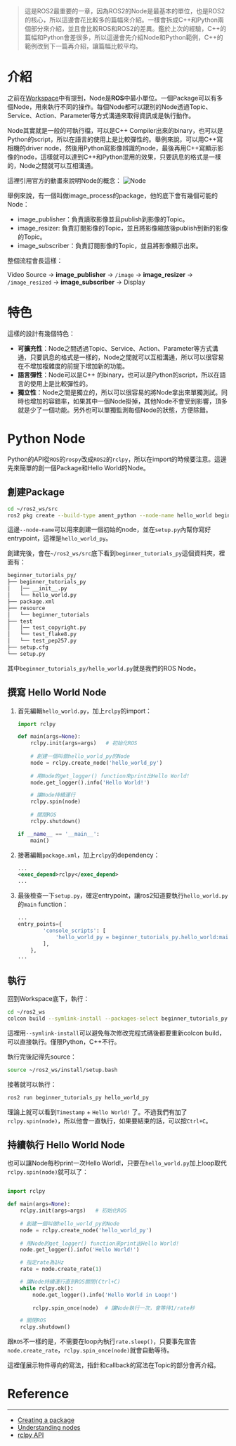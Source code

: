 > 這是ROS2最重要的一章，因為ROS2的Node是最基本的單位，也是ROS2的核心，所以這邊會花比較多的篇幅來介紹。一樣會拆成C++和Python兩個部分來介紹，並且會比較ROS和ROS2的差異。鑑於上次的經驗，C++的篇幅和Python會差很多，所以這邊會先介紹Node和Python範例，C++的範例改到下一篇再介紹，讓篇幅比較平均。

# 介紹

之前在[Workspace](https://ithelp.ithome.com.tw/articles/10318186)中有提到，Node是**ROS**中最小單位。一個Package可以有多個Node，用來執行不同的操作。每個Node都可以跟別的Node透過Topic、Service、Action、Parameter等方式溝通來取得資訊或是執行動作。

Node其實就是一般的可執行檔，可以是C++ Compiler出來的binary，也可以是Python的script，所以在語言的使用上是比較彈性的。舉例來說，可以用C++寫相機的driver node，然後用Python寫影像辨識的node，最後再用C++寫顯示影像的node，這樣就可以達到C++和Python混用的效果，只要訊息的格式是一樣的，Node之間就可以互相溝通。

這裡引用官方的動畫來說明Node的概念：
![Node](https://docs.ros.org/en/foxy/_images/Nodes-TopicandService.gif)


舉例來說，有一個叫做image_process的package，他的底下會有幾個可能的Node：
* image_publisher：負責讀取影像並且publish到影像的Topic。
* image_resizer: 負責訂閱影像的Topic，並且將影像縮放後publish到新的影像的Topic。
* image_subscriber：負責訂閱影像的Topic，並且將影像顯示出來。


整個流程會長這樣：

Video Source -> **image_publisher** -> `/image` -> **image_resizer** -> `/image_resized` -> **image_subscriber** -> Display

# 特色
這樣的設計有幾個特色：
* **可擴充性**：Node之間透過Topic、Service、Action、Parameter等方式溝通，只要訊息的格式是一樣的，Node之間就可以互相溝通，所以可以很容易在不增加複雜度的前提下增加新的功能。
* **語言彈性**：Node可以是C++ 的binary，也可以是Python的script，所以在語言的使用上是比較彈性的。
* **獨立性**：Node之間是獨立的，所以可以很容易的將Node拿出來單獨測試。同時也增加的容錯率，如果其中一個Node掛掉，其他Node不會受到影響，頂多就是少了一個功能。另外也可以單獨監測每個Node的狀態，方便除錯。


# Python Node
Python的API從`ROS`的`rospy`改成`ROS2`的`rclpy`，所以在import的時候要注意。這邊先來簡單的創一個Package和Hello World的Node。

## 創建Package
```bash
cd ~/ros2_ws/src
ros2 pkg create --build-type ament_python --node-name hello_world beginner_tutorials_py
```
這邊`--node-name`可以用來創建一個初始的node，並在`setup.py`內幫你寫好entrypoint，這裡是`hello_world_py`。

創建完後，會在`~/ros2_ws/src`底下看到`beginner_tutorials_py`這個資料夾，裡面有：
```bash
beginner_tutorials_py/
├── beginner_tutorials_py
│   │── __init__.py
│   └── hello_world.py
├── package.xml
├── resource
│   └── beginner_tutorials
├── test
│   │── test_copyright.py
│   └── test_flake8.py
│   └── test_pep257.py
├── setup.cfg
└── setup.py
```

其中`beginner_tutorials_py/hello_world.py`就是我們的ROS Node。

## 撰寫 Hello World Node
1. 首先編輯`hello_world.py`，加上`rclpy`的import：
    ```python
    import rclpy

    def main(args=None):
        rclpy.init(args=args)   # 初始化ROS
        
        # 創建一個叫做hello_world_py的Node 
        node = rclpy.create_node('hello_world_py')  
        
        # 用Node的get_logger() function來print出Hello World!
        node.get_logger().info('Hello World!') 

        # 讓Node持續運行
        rclpy.spin(node)
        
        # 關閉ROS
        rclpy.shutdown()

    if __name__ == '__main__':
        main()
    ```

2. 接著編輯`package.xml`，加上`rclpy`的dependency：
    ```xml
    ...
    <exec_depend>rclpy</exec_depend>
    ...
    ```

3. 最後檢查一下`setup.py`，確定entrypoint，讓ros2知道要執行`hello_world.py`的`main` function：
    ```python
    ...
    entry_points={
            'console_scripts': [
                'hello_world_py = beginner_tutorials_py.hello_world:main'
            ],
        },
    ... 
    ```

## 執行
回到Workspace底下，執行：
```bash
cd ~/ros2_ws
colcon build --symlink-install --packages-select beginner_tutorials_py
```
這裡用`--symlink-install`可以避免每次修改完程式碼後都要重新colcon build，可以直接執行。僅限Python，C++不行。

執行完後記得先source：
```bash
source ~/ros2_ws/install/setup.bash
```

接著就可以執行：
```bash
ros2 run beginner_tutorials_py hello_world_py
```

理論上就可以看到`Timestamp` + `Hello World!` 了。不過我們有加了`rclpy.spin(node)`，所以他會一直執行，如果要結束的話，可以按`Ctrl+C`。

## 持續執行 Hello World Node
也可以讓Node每秒print一次Hello World!，只要在`hello_world.py`加上loop取代`rclpy.spin(node)`就可以了：

```python

import rclpy

def main(args=None):
    rclpy.init(args=args)   # 初始化ROS
    
    # 創建一個叫做hello_world_py的Node 
    node = rclpy.create_node('hello_world_py')  
    
    # 用Node的get_logger() function來print出Hello World!
    node.get_logger().info('Hello World!') 

    # 指定rate為1Hz
    rate = node.create_rate(1)

    # 讓Node持續運行直到ROS關閉(Ctrl+C)
    while rclpy.ok():
        node.get_logger().info('Hello World in Loop!')
        
        rclpy.spin_once(node)  # 讓Node執行一次，會等待1/rate秒

    # 關閉ROS
    rclpy.shutdown()
```

跟`ROS`不一樣的是，不需要在loop內執行`rate.sleep()`，只要事先宣告`node.create_rate`，`rclpy.spin_once(node)`就會自動等待。

這裡僅展示物件導向的寫法，指針和callback的寫法在Topic的部分會再介紹。


# Reference
---
* [Creating a package](https://docs.ros.org/en/foxy/Tutorials/Beginner-Client-Libraries/Creating-Your-First-ROS2-Package.html#create-a-package)
* [Understanding nodes](https://docs.ros.org/en/foxy/Tutorials/Beginner-CLI-Tools/Understanding-ROS2-Nodes/Understanding-ROS2-Nodes.html)
* [rclpy API](https://docs.ros2.org/foxy/api/rclpy/api.html)